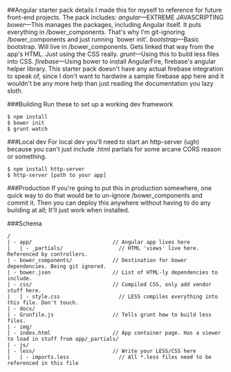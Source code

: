 ##Angular starter pack details
I made this for myself to reference for future front-end projects. The pack includes:
*angular*—EXTREME JAVASCRIPTING
*bower*—This manages the packages, including Angular itself. It puts everything in /bower_components. That's why I'm git-ignoring /bower_components and just running `bower init'.
*bootstrap*—Basic bootstrap. Will live in /bower_components. Gets linked that way from the app's HTML. Just using the CSS really.
*grunt*—Using this to build less files into CSS.
*firebase*—Using bower to install AngularFire, firebase's angular helper library. This starter pack doesn't have any actual firebase integration to speak of, since I don't want to hardwire a sample firebase app here and it wouldn't be any more help than just reading the documentation you lazy sloth.

###Building
Run these to set up a working dev framework

```
$ npm install
$ bower init
$ grunt watch
```

###Local dev
For local dev you'll need to start an http-server (ugh) because you can't just include .html partials for some arcane CORS reason or something.

```
$ npm install http-server
$ http-server [path to your app]
```

###Production
If you're going to put this in production somewhere, one quick way to do that would be to un-ignore /bower_components and commit it. Then you can deploy this anywhere without having to do any building at all; It'll just work when installed.

###Schema
```
/
| - app/                          // Angular app lives here
|   | - _partials/                  // HTML 'views' live here. Referenced by controllers.
| - bower_components/             // Destination for bower dependencies. Being git ignored.
| - bower.json                    // List of HTML-ly dependencies to include.
| - css/                          // Compiled CSS, only add vendor stuff here.
|   | - style.css                   // LESS compiles everything into this file. Don't touch.
| - docs/
| - Grunfile.js                   // Tells grunt how to build less files.
| - img/
| - index.html                    // App container page. Has a viewer to load in stuff from app/_partials/
| - js/
| - less/                         // Write your LESS/CSS here
|   | - imports.less                // All *.less files need to be referenced in this file
```
